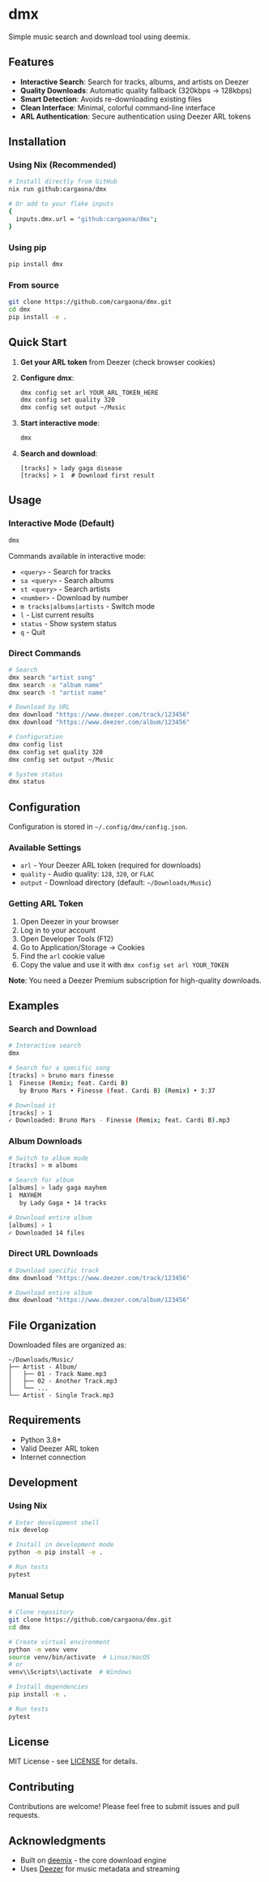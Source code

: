 # dmx

Simple music search and download tool using deemix.

## Features

- **Interactive Search**: Search for tracks, albums, and artists on Deezer
- **Quality Downloads**: Automatic quality fallback (320kbps → 128kbps)
- **Smart Detection**: Avoids re-downloading existing files
- **Clean Interface**: Minimal, colorful command-line interface
- **ARL Authentication**: Secure authentication using Deezer ARL tokens

## Installation

### Using Nix (Recommended)

```bash
# Install directly from GitHub
nix run github:cargaona/dmx

# Or add to your flake inputs
{
  inputs.dmx.url = "github:cargaona/dmx";
}
```

### Using pip

```bash
pip install dmx
```

### From source

```bash
git clone https://github.com/cargaona/dmx.git
cd dmx
pip install -e .
```

## Quick Start

1. **Get your ARL token** from Deezer (check browser cookies)

2. **Configure dmx**:
   ```bash
   dmx config set arl YOUR_ARL_TOKEN_HERE
   dmx config set quality 320
   dmx config set output ~/Music
   ```

3. **Start interactive mode**:
   ```bash
   dmx
   ```

4. **Search and download**:
   ```
   [tracks] > lady gaga disease
   [tracks] > 1  # Download first result
   ```

## Usage

### Interactive Mode (Default)

```bash
dmx
```

Commands available in interactive mode:
- `<query>` - Search for tracks
- `sa <query>` - Search albums  
- `st <query>` - Search artists
- `<number>` - Download by number
- `m tracks|albums|artists` - Switch mode
- `l` - List current results
- `status` - Show system status
- `q` - Quit

### Direct Commands

```bash
# Search
dmx search "artist song"
dmx search -a "album name"
dmx search -t "artist name"

# Download by URL
dmx download "https://www.deezer.com/track/123456"
dmx download "https://www.deezer.com/album/123456"

# Configuration
dmx config list
dmx config set quality 320
dmx config set output ~/Music

# System status
dmx status
```

## Configuration

Configuration is stored in `~/.config/dmx/config.json`.

### Available Settings

- `arl` - Your Deezer ARL token (required for downloads)
- `quality` - Audio quality: `128`, `320`, or `FLAC`
- `output` - Download directory (default: `~/Downloads/Music`)

### Getting ARL Token

1. Open Deezer in your browser
2. Log in to your account
3. Open Developer Tools (F12)
4. Go to Application/Storage → Cookies
5. Find the `arl` cookie value
6. Copy the value and use it with `dmx config set arl YOUR_TOKEN`

**Note**: You need a Deezer Premium subscription for high-quality downloads.

## Examples

### Search and Download
```bash
# Interactive search
dmx

# Search for a specific song
[tracks] > bruno mars finesse
1  Finesse (Remix; feat. Cardi B)
   by Bruno Mars • Finesse (feat. Cardi B) (Remix) • 3:37

# Download it
[tracks] > 1
✓ Downloaded: Bruno Mars - Finesse (Remix; feat. Cardi B).mp3
```

### Album Downloads
```bash
# Switch to album mode
[tracks] > m albums

# Search for album
[albums] > lady gaga mayhem
1  MAYHEM
   by Lady Gaga • 14 tracks

# Download entire album
[albums] > 1
✓ Downloaded 14 files
```

### Direct URL Downloads
```bash
# Download specific track
dmx download "https://www.deezer.com/track/123456"

# Download entire album
dmx download "https://www.deezer.com/album/123456"
```

## File Organization

Downloaded files are organized as:
```
~/Downloads/Music/
├── Artist - Album/
│   ├── 01 - Track Name.mp3
│   ├── 02 - Another Track.mp3
│   └── ...
└── Artist - Single Track.mp3
```

## Requirements

- Python 3.8+
- Valid Deezer ARL token
- Internet connection

## Development

### Using Nix

```bash
# Enter development shell
nix develop

# Install in development mode
python -m pip install -e .

# Run tests
pytest
```

### Manual Setup

```bash
# Clone repository
git clone https://github.com/cargaona/dmx.git
cd dmx

# Create virtual environment
python -m venv venv
source venv/bin/activate  # Linux/macOS
# or
venv\\Scripts\\activate  # Windows

# Install dependencies
pip install -e .

# Run tests
pytest
```

## License

MIT License - see [LICENSE](LICENSE) for details.

## Contributing

Contributions are welcome! Please feel free to submit issues and pull requests.

## Acknowledgments

- Built on [deemix](https://deemix.app) - the core download engine
- Uses [Deezer](https://deezer.com) for music metadata and streaming